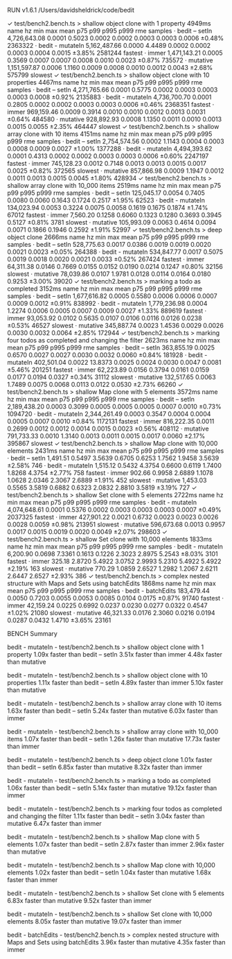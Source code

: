 
 RUN  v1.6.1 /Users/davidsheldrick/code/bedit

 ✓ test/bench2.bench.ts > shallow object clone with 1 property 4949ms
     name                        hz     min     max    mean     p75     p99    p995    p999     rme  samples
   · bedit – setIn     4,726,643.08  0.0001  0.5023  0.0002  0.0002  0.0003  0.0003  0.0006  ±0.48%  2363322
   · bedit - mutateIn  5,162,487.66  0.0000  4.4489  0.0002  0.0002  0.0003  0.0004  0.0015  ±3.85%  2581244   fastest
   · immer             1,471,143.21  0.0005  0.3569  0.0007  0.0007  0.0008  0.0010  0.0023  ±0.87%   735572
   · mutative          1,151,597.87  0.0006  1.1160  0.0009  0.0008  0.0010  0.0012  0.0043  ±2.68%   575799   slowest
 ✓ test/bench2.bench.ts > shallow object clone with 10 properties 4467ms
     name                        hz     min     max    mean     p75     p99    p995    p999     rme  samples
   · bedit – setIn     4,271,765.66  0.0001  0.5775  0.0002  0.0003  0.0003  0.0003  0.0008  ±0.92%  2135883
   · bedit - mutateIn  4,736,700.70  0.0001  0.2805  0.0002  0.0002  0.0003  0.0003  0.0006  ±0.46%  2368351   fastest
   · immer               969,159.46  0.0009  0.3914  0.0010  0.0010  0.0012  0.0013  0.0031  ±0.64%   484580
   · mutative            928,892.93  0.0008  1.1350  0.0011  0.0010  0.0013  0.0015  0.0055  ±2.35%   464447   slowest
 ✓ test/bench2.bench.ts > shallow array clone with 10 items 4151ms
     name                        hz     min     max    mean     p75     p99    p995    p999     rme  samples
   · bedit – setIn     2,754,574.56  0.0002  1.1143  0.0004  0.0003  0.0008  0.0009  0.0027  ±1.00%  1377288
   · bedit - mutateIn  4,494,393.62  0.0001  0.4313  0.0002  0.0002  0.0003  0.0003  0.0006  ±0.60%  2247197   fastest
   · immer               745,128.23  0.0012  0.7148  0.0013  0.0013  0.0015  0.0017  0.0025  ±0.82%   372565   slowest
   · mutative            857,866.98  0.0009  1.1947  0.0012  0.0011  0.0013  0.0015  0.0045  ±1.80%   428934
 ✓ test/bench2.bench.ts > shallow array clone with 10_000 items 2519ms
     name                      hz     min     max    mean     p75     p99    p995    p999     rme  samples
   · bedit – setIn     125,045.17  0.0054  0.7405  0.0080  0.0060  0.1643  0.1724  0.2517  ±1.95%    62523
   · bedit - mutateIn  134,023.94  0.0053  0.3224  0.0075  0.0058  0.1619  0.1675  0.1874  ±1.74%    67012   fastest
   · immer               7,560.20  0.1258  0.6060  0.1323  0.1280  0.3693  0.3945  0.5127  ±0.81%     3781   slowest
   · mutative          105,993.09  0.0063  0.4614  0.0094  0.0071  0.1866  0.1946  0.2592  ±1.91%    52997
 ✓ test/bench2.bench.ts > deep object clone 2666ms
     name                      hz     min     max    mean     p75     p99    p995    p999     rme  samples
   · bedit – setIn     528,775.63  0.0017  0.0386  0.0019  0.0019  0.0020  0.0021  0.0023  ±0.05%   264388
   · bedit - mutateIn  534,847.77  0.0017  0.5075  0.0019  0.0018  0.0020  0.0021  0.0033  ±0.52%   267424   fastest
   · immer              64,311.38  0.0146  0.7669  0.0155  0.0152  0.0190  0.0214  0.1247  ±0.80%    32156   slowest
   · mutative           78,039.86  0.0107  1.9781  0.0128  0.0114  0.0164  0.0180  0.9253  ±3.00%    39020
 ✓ test/bench2.bench.ts > marking a todo as completed 3152ms
     name                        hz     min     max    mean     p75     p99    p995    p999     rme  samples
   · bedit – setIn     1,677,616.82  0.0005  0.5580  0.0006  0.0006  0.0007  0.0009  0.0012  ±0.91%   838992
   · bedit - mutateIn  1,779,236.98  0.0004  1.2274  0.0006  0.0005  0.0007  0.0009  0.0027  ±1.33%   889619   fastest
   · immer                93,053.92  0.0102  0.5635  0.0107  0.0106  0.0116  0.0126  0.0238  ±0.53%    46527   slowest
   · mutative            345,887.74  0.0023  1.4536  0.0029  0.0026  0.0030  0.0032  0.0064  ±2.85%   172944
 ✓ test/bench2.bench.ts > marking four todos as completed and changing the filter 2623ms
     name                      hz     min      max    mean     p75     p99    p995    p999     rme  samples
   · bedit – setIn     363,855.19  0.0025   0.6570  0.0027  0.0027  0.0030  0.0032  0.0060  ±0.84%   181928
   · bedit - mutateIn  402,501.04  0.0022  13.8373  0.0025  0.0024  0.0030  0.0047  0.0081  ±5.46%   201251   fastest
   · immer              62,223.89  0.0156   0.3794  0.0161  0.0159  0.0177  0.0194  0.0327  ±0.34%    31112   slowest
   · mutative          132,517.65  0.0063   1.7489  0.0075  0.0068  0.0113  0.0122  0.0530  ±2.73%    66260
 ✓ test/bench2.bench.ts > shallow Map clone with 5 elements 3572ms
     name                        hz     min     max    mean     p75     p99    p995    p999     rme  samples
   · bedit – setIn     2,189,438.20  0.0003  0.3099  0.0005  0.0005  0.0005  0.0007  0.0010  ±0.73%  1094720
   · bedit - mutateIn  2,344,261.49  0.0003  0.3547  0.0004  0.0004  0.0005  0.0007  0.0010  ±0.84%  1172131   fastest
   · immer               816,222.35  0.0011  0.2699  0.0012  0.0012  0.0014  0.0015  0.0023  ±0.56%   408112
   · mutative            791,733.33  0.0010  1.3140  0.0013  0.0011  0.0015  0.0017  0.0060  ±2.17%   395867   slowest
 ✓ test/bench2.bench.ts > shallow Map clone with 10,000 elements 2431ms
     name                    hz     min     max    mean     p75     p99    p995    p999     rme  samples
   · bedit – setIn     1,491.51  0.5497  3.5639  0.6705  0.6253  1.7562  1.9458  3.5639  ±2.58%      746
   · bedit - mutateIn  1,515.12  0.5432  4.3754  0.6600  0.6119  1.7400  1.8268  4.3754  ±2.77%      758   fastest
   · immer               902.66  0.9958  2.6889  1.1078  1.0628  2.0346  2.3067  2.6889  ±1.91%      452   slowest
   · mutative          1,453.03  0.5565  3.5819  0.6882  0.6323  2.0832  2.8810  3.5819  ±3.19%      727
 ✓ test/bench2.bench.ts > shallow Set clone with 5 elements 2722ms
     name                        hz     min     max    mean     p75     p99    p995    p999     rme  samples
   · bedit - mutateIn  4,074,648.61  0.0001  0.5376  0.0002  0.0003  0.0003  0.0003  0.0007  ±0.49%  2037325   fastest
   · immer               427,901.22  0.0021  0.6732  0.0023  0.0023  0.0026  0.0028  0.0059  ±0.98%   213951   slowest
   · mutative            596,673.68  0.0013  0.9957  0.0017  0.0015  0.0019  0.0020  0.0049  ±2.07%   298603
 ✓ test/bench2.bench.ts > shallow Set clone with 10,000 elements 1833ms
     name                    hz     min     max    mean     p75     p99    p995    p999     rme  samples
   · bedit - mutateIn  6,200.90  0.0698  7.3361  0.1613  0.1226  2.3023  2.8975  5.2543  ±8.03%     3101   fastest
   · immer               325.18  2.8720  5.4922  3.0752  2.9993  5.2310  5.4922  5.4922  ±2.19%      163   slowest
   · mutative            770.29  1.0859  2.6527  1.2982  1.2067  2.6211  2.6447  2.6527  ±2.93%      386
 ✓ test/bench2.bench.ts > complex nested structure with Maps and Sets using batchEdits 1868ms
     name                        hz     min     max    mean     p75     p99    p995    p999     rme  samples
   · bedit - batchEdits  183,479.44  0.0050  0.7203  0.0055  0.0053  0.0085  0.0104  0.0175  ±0.87%    91740   fastest
   · immer                42,159.24  0.0225  0.6992  0.0237  0.0230  0.0277  0.0322  0.4547  ±1.02%    21080   slowest
   · mutative             46,321.33  0.0176  2.3060  0.0216  0.0194  0.0287  0.0432  1.4710  ±3.65%    23161


 BENCH  Summary

  bedit - mutateIn - test/bench2.bench.ts > shallow object clone with 1 property
    1.09x faster than bedit – setIn
    3.51x faster than immer
    4.48x faster than mutative

  bedit - mutateIn - test/bench2.bench.ts > shallow object clone with 10 properties
    1.11x faster than bedit – setIn
    4.89x faster than immer
    5.10x faster than mutative

  bedit - mutateIn - test/bench2.bench.ts > shallow array clone with 10 items
    1.63x faster than bedit – setIn
    5.24x faster than mutative
    6.03x faster than immer

  bedit - mutateIn - test/bench2.bench.ts > shallow array clone with 10_000 items
    1.07x faster than bedit – setIn
    1.26x faster than mutative
    17.73x faster than immer

  bedit - mutateIn - test/bench2.bench.ts > deep object clone
    1.01x faster than bedit – setIn
    6.85x faster than mutative
    8.32x faster than immer

  bedit - mutateIn - test/bench2.bench.ts > marking a todo as completed
    1.06x faster than bedit – setIn
    5.14x faster than mutative
    19.12x faster than immer

  bedit - mutateIn - test/bench2.bench.ts > marking four todos as completed and changing the filter
    1.11x faster than bedit – setIn
    3.04x faster than mutative
    6.47x faster than immer

  bedit - mutateIn - test/bench2.bench.ts > shallow Map clone with 5 elements
    1.07x faster than bedit – setIn
    2.87x faster than immer
    2.96x faster than mutative

  bedit - mutateIn - test/bench2.bench.ts > shallow Map clone with 10,000 elements
    1.02x faster than bedit – setIn
    1.04x faster than mutative
    1.68x faster than immer

  bedit - mutateIn - test/bench2.bench.ts > shallow Set clone with 5 elements
    6.83x faster than mutative
    9.52x faster than immer

  bedit - mutateIn - test/bench2.bench.ts > shallow Set clone with 10,000 elements
    8.05x faster than mutative
    19.07x faster than immer

  bedit - batchEdits - test/bench2.bench.ts > complex nested structure with Maps and Sets using batchEdits
    3.96x faster than mutative
    4.35x faster than immer

